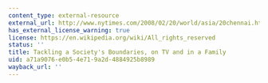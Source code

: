 ```yaml
---
content_type: external-resource
external_url: http://www.nytimes.com/2008/02/20/world/asia/20chennai.html?pagewanted=all
has_external_license_warning: true
license: https://en.wikipedia.org/wiki/All_rights_reserved
status: ''
title: Tackling a Society's Boundaries, on TV and in a Family
uid: a71a9076-e0b5-4e71-9a2d-4884925b8989
wayback_url: ''
---
```

